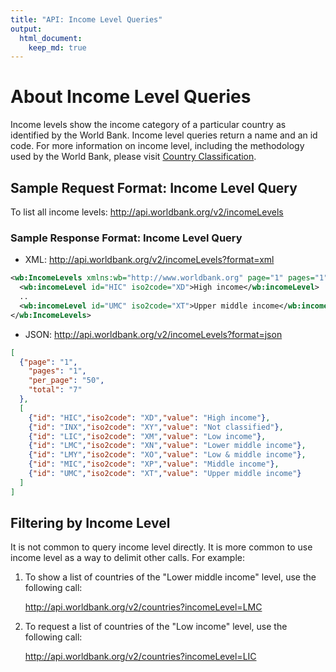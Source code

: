 ```yaml
---
title: "API: Income Level Queries"
output:
  html_document:
    keep_md: true
---
```

# About Income Level Queries
Income levels show the income category of a particular country as identified by the World Bank. Income level queries return a name and an id code. For more information on income level, including the methodology used by the World Bank, please visit [Country Classification](http://data.worldbank.org/about/country-classifications).

## Sample Request Format: Income Level Query

To list all income levels:
<http://api.worldbank.org/v2/incomeLevels>

### Sample Response Format:  Income Level Query

* XML: <http://api.worldbank.org/v2/incomeLevels?format=xml>

```xml
<wb:IncomeLevels xmlns:wb="http://www.worldbank.org" page="1" pages="1" per_page="50" total="7">
  <wb:incomeLevel id="HIC" iso2code="XD">High income</wb:incomeLevel>
  ..
  <wb:incomeLevel id="UMC" iso2code="XT">Upper middle income</wb:incomeLevel>
</wb:IncomeLevels>

```

* JSON: <http://api.worldbank.org/v2/incomeLevels?format=json>

```json
[
  {"page": "1",
    "pages": "1",
    "per_page": "50",
    "total": "7"
  },
  [
    {"id": "HIC","iso2code": "XD","value": "High income"},
    {"id": "INX","iso2code": "XY","value": "Not classified"},
    {"id": "LIC","iso2code": "XM","value": "Low income"},
    {"id": "LMC","iso2code": "XN","value": "Lower middle income"},
    {"id": "LMY","iso2code": "XO","value": "Low & middle income"},
    {"id": "MIC","iso2code": "XP","value": "Middle income"},
    {"id": "UMC","iso2code": "XT","value": "Upper middle income"}
  ]
]
```

## Filtering by Income Level
It is not common to query income level directly. It is more common to use income level as a way to delimit other calls. For example:

1. To show a list of countries of the "Lower middle income" level, use the following call:

    <http://api.worldbank.org/v2/countries?incomeLevel=LMC>

2. To request a list of countries of the "Low income" level, use the following call:

    <http://api.worldbank.org/v2/countries?incomeLevel=LIC>
